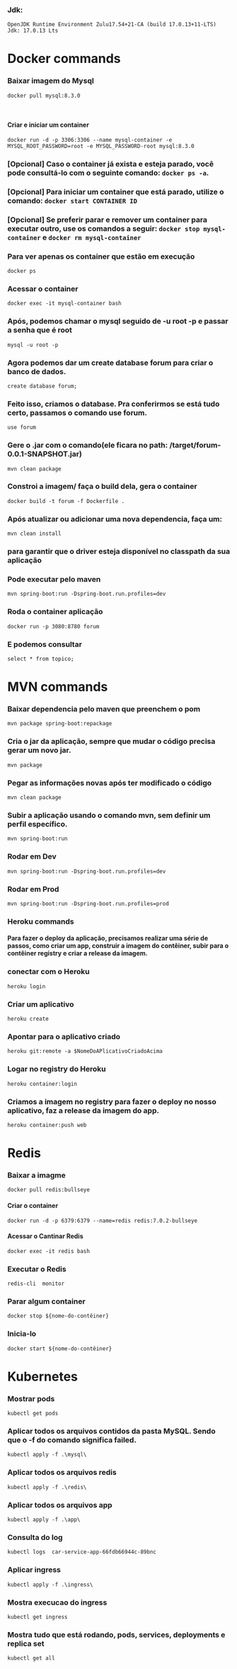 ### Jdk:
`OpenJDK Runtime Environment Zulu17.54+21-CA (build 17.0.13+11-LTS)`
<br>
`Jdk: 17.0.13 Lts`


# Docker commands

### Baixar imagem do Mysql
`docker pull mysql:8.3.0`

<br>

#### Criar e iniciar um container
`docker run -d -p 3306:3306 --name mysql-container -e MYSQL_ROOT_PASSWORD=root -e MYSQL_PASSWORD-root mysql:8.3.0`

### [Opcional] Caso o container já exista e esteja parado, você pode consultá-lo com o seguinte comando: `docker ps -a`. 
### [Opcional] Para iniciar um container que está parado, utilize o comando: `docker start CONTAINER ID`
### [Opcional] Se preferir parar e remover um container para executar outro, use os comandos a seguir: `docker stop mysql-container` e `docker rm mysql-container`

### Para ver apenas os container que estão em execução
`docker ps`

### Acessar o container
`docker exec -it mysql-container bash`

### Após, podemos chamar o mysql seguido de -u root -p e passar a senha que é root 
`mysql -u root -p`

### Agora podemos dar um create database forum para criar o banco de dados.
`create database forum;`

### Feito isso, criamos o database. Pra conferirmos se está tudo certo, passamos o comando use forum.
`use forum`


### Gere o .jar com o comando(ele ficara no path: /target/forum-0.0.1-SNAPSHOT.jar)
`mvn clean package`

### Constroi a imagem/ faça o build dela, gera o container
`docker build -t forum -f Dockerfile .`

### Após atualizar ou adicionar uma nova dependencia, faça um:
`mvn clean install`
### para garantir que o driver esteja disponível no classpath da sua aplicação

### Pode executar pelo maven
`mvn spring-boot:run -Dspring-boot.run.profiles=dev`

### Roda o container aplicação
`docker run -p 3080:8780 forum`

### E podemos consultar
`select * from topico;`

# MVN commands

### Baixar dependencia pelo maven que preenchem o pom
`mvn package spring-boot:repackage`

### Cria o jar da aplicação, sempre que mudar o código precisa gerar um novo jar.
`mvn package`

### Pegar as informações novas após ter modificado o código
`mvn clean package`

### Subir a aplicação usando o comando mvn, sem definir um perfil específico.
`mvn spring-boot:run`

### Rodar em Dev
`mvn spring-boot:run -Dspring-boot.run.profiles=dev`

### Rodar em Prod
`mvn spring-boot:run -Dspring-boot.run.profiles=prod`


### Heroku commands

#### Para fazer o deploy da aplicação, precisamos realizar uma série de passos, como criar um app, construir a imagem do contêiner, subir para o contêiner registry e criar a release da imagem.

### conectar com o Heroku
`heroku login`

### Criar um aplicativo 
`heroku create`

### Apontar para o aplicativo criado
`heroku git:remote -a $NomeDoAPlicativoCriadoAcima`

### Logar no registry do Heroku
`heroku container:login`

### Criamos a imagem no registry para fazer o deploy no nosso aplicativo, faz a release da imagem do app.
`heroku container:push web`




# Redis

### Baixar a imagme
`docker pull redis:bullseye`

#### Criar o container
`docker run -d -p 6379:6379 --name=redis redis:7.0.2-bullseye`

#### Acessar o Cantinar Redis
`docker exec -it redis bash`

### Executar o Redis
`redis-cli  monitor`


### Parar algum container
`docker stop ${nome-do-contêiner}`

### Inicia-lo
`docker start ${nome-do-contêiner}`



# Kubernetes

### Mostrar pods
`kubectl get pods`


### Aplicar todos os arquivos contidos da pasta MySQL. Sendo que o -f do comando significa failed.
`kubectl apply -f .\mysql\`

### Aplicar todos os arquivos redis
`kubectl apply -f .\redis\`


### Aplicar todos os arquivos app
`kubectl apply -f .\app\`

### Consulta do log
`kubectl logs  car-service-app-66fdb66944c-89bnc`

### Aplicar ingress
`kubectl apply -f .\ingress\`

### Mostra execucao do ingress
`kubectl get ingress`

### Mostra tudo que está rodando, pods, services, deployments e replica set
`kubectl get all`
